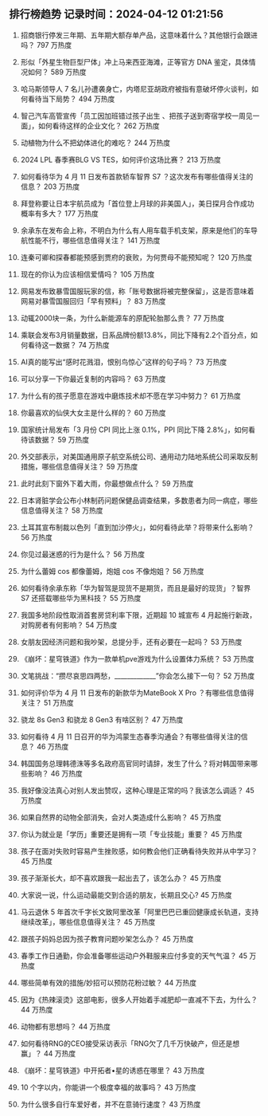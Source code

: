 
## 排行榜趋势 记录时间：2024-04-12 01:21:56
  
  1. 招商银行停发三年期、五年期大额存单产品，这意味着什么？其他银行会跟进吗？ 797 万热度
    
  2. 形似「外星生物巨型尸体」冲上马来西亚海滩，正等官方 DNA 鉴定，具体情况如何？ 589 万热度
    
  3. 哈马斯领导人 7 名儿孙遭袭身亡，内塔尼亚胡政府被指有意破坏停火谈判，如何看待当下局势？ 494 万热度
    
  4. 智己汽车高管宣传「员工因加班错过孩子出生 、把孩子送到寄宿学校一周见一面」，如何看待这样的企业文化？ 262 万热度
    
  5. 动植物为什么不把幼体进化的难吃？ 244 万热度
    
  6. 2024 LPL 春季赛BLG VS TES，如何评价这场比赛？ 213 万热度
    
  7. 如何看待华为 4 月 11 日发布首款轿车智界 S7 ？这次发布有哪些值得关注的信息？ 203 万热度
    
  8. 拜登称要让日本宇航员成为「首位登上月球的非美国人」，美日探月合作成功概率有多大？ 177 万热度
    
  9. 余承东在发布会上称，不明白为什么有人用车载手机支架，原来是他们的车导航性能不行，哪些信息值得关注？ 141 万热度
    
  10. 连秦可卿和探春都能预感到贾府的衰败，为何贾母不能预知呢？ 120 万热度
    
  11. 现在的你认为应该相信爱情吗？ 105 万热度
    
  12. 网易发布致暴雪国服玩家的信，称「账号数据将被完整保留」，这是否意味着网易对暴雪国服回归「早有预料」？ 83 万热度
    
  13. 动辄2000块一条，为什么新能源车的原配轮胎那么贵？ 77 万热度
    
  14. 乘联会发布3月销量数据，日系品牌份额13.8%，同比下降有2.2个百分点，如何看待这一数据？ 74 万热度
    
  15. AI真的能写出“感时花溅泪，恨别鸟惊心”这样的句子吗？ 73 万热度
    
  16. 可以分享一下你最近复制的内容吗？ 63 万热度
    
  17. 为什么有的孩子愿意在游戏中磨炼技术却不愿在学习中努力？ 61 万热度
    
  18. 你最喜欢的仙侠大女主是什么样的？ 60 万热度
    
  19. 国家统计局发布「3 月份 CPI 同比上涨 0.1%，PPI 同比下降 2.8%」，如何看待该数据？ 59 万热度
    
  20. 外交部表示，对美国通用原子航空系统公司、通用动力陆地系统公司采取反制措施，哪些信息值得关注？ 59 万热度
    
  21. 此时此刻下窗外下着大雨，你最想做点什么？ 59 万热度
    
  22. 日本肾脏学会公布小林制药问题保健品调查结果，多数患者为同一病症，哪些信息值得关注？ 58 万热度
    
  23. 土耳其宣布制裁以色列「直到加沙停火」，如何看待此举？将带来什么影响？ 56 万热度
    
  24. 你见过最迷惑的行为是什么？ 56 万热度
    
  25. 为什么蕾姆 cos 都像蕾姆，炮姐 cos 不像炮姐？ 56 万热度
    
  26. 如何看待余承东称「华为智驾是现货不是期货，而且是最好的现货」？智界 S7 还搭载哪些华为黑科技？ 55 万热度
    
  27. 我国多地阶段性取消首套房贷利率下限，近期超 10 城宣布 4 月起施行新政，对购房者有何影响？ 54 万热度
    
  28. 女朋友因经济问题和我吵架，总提分手，还有必要在一起吗？ 53 万热度
    
  29. 《崩坏：星穹铁道》作为一款单机pve游戏为什么设置体力系统？ 53 万热度
    
  30. 文笔挑战：“攒尽哀思四两愁，_____________”你会怎么接下一句？ 52 万热度
    
  31. 如何评价华为 4 月 11 日发布的新款华为MateBook X Pro ？有哪些信息值得关注？ 51 万热度
    
  32. 骁龙 8s Gen3 和骁龙 8 Gen3 有啥区别？ 47 万热度
    
  33. 如何看待 4 月 11 日召开的华为鸿蒙生态春季沟通会？有哪些值得关注的信息？ 46 万热度
    
  34. 韩国国务总理韩德洙等多名政府高官同时请辞，发生了什么？将对韩国带来哪些影响？ 46 万热度
    
  35. 我好像没法真心对别人发出赞叹，这种心理是正常的吗？我该怎么调适？ 45 万热度
    
  36. 如果自然界的动物全部消失，会对人类造成什么影响？ 45 万热度
    
  37. 你认为就业是「学历」重要还是拥有一项「专业技能」重要？ 45 万热度
    
  38. 孩子在面对失败时容易产生挫败感，如何教会他们正确看待失败并从中学习？ 45 万热度
    
  39. 孩子渐渐长大，却不喜欢跟我一起出去了，该怎么办？ 45 万热度
    
  40. 大家说一说，什么运动最能交到合适的朋友，长期且交心? 45 万热度
    
  41. 马云退休 5 年首次千字长文致阿里改革「阿里巴巴已重回健康成长轨道，支持继续改革」，哪些信息值得关注？ 45 万热度
    
  42. 跟孩子妈妈总因为孩子教育问题吵架怎么办？ 45 万热度
    
  43. 春季工作日通勤，你会准备哪些运动户外鞋服来应付多变的天气气温？ 45 万热度
    
  44. 哪些简单有效的措施/妙招可以预防花粉过敏？ 44 万热度
    
  45. 因为《热辣滚烫》这部电影，很多人开始着手减肥却一直减不下去，为什么？ 44 万热度
    
  46. 动物都有思想吗？ 44 万热度
    
  47. 如何看待RNG的CEO接受采访表示「RNG欠了几千万快破产，但还是想赢」？ 44 万热度
    
  48. 《崩坏：星穹铁道》中开拓者•星的诱惑在哪里？ 43 万热度
    
  49. 10 个字以内，你能讲一个极度幸福的故事吗？ 43 万热度
    
  50. 为什么很多自行车爱好者，并不在意骑行速度？ 43 万热度
    